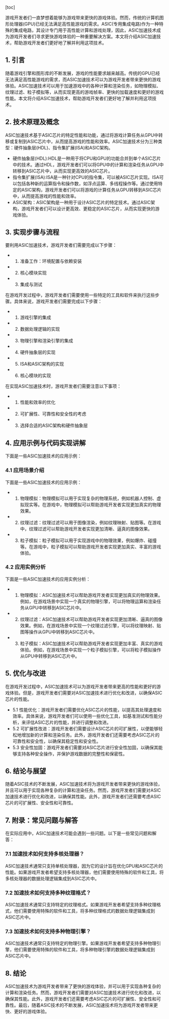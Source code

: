 
[toc]                    
                
                
游戏开发者们一直梦想着能够为游戏带来更快的游戏体验。然而，传统的计算机图形处理器(GPU)已经无法满足高性能游戏的需求。ASIC(专用集成电路)作为一种特殊的集成电路，其设计专门用于高性能计算和游戏处理，因此，ASIC加速技术成为游戏开发者们寻求更快游戏体验的一种重要解决方案。本文将介绍ASIC加速技术，帮助游戏开发者们更好地了解并利用这项技术。

## 1. 引言

随着游戏引擎和图形库的不断发展，游戏的性能要求越来越高。传统的GPU已经无法满足高性能游戏的需求，而ASIC加速技术可以为游戏开发者带来更快的游戏体验。ASIC加速技术可以用于加速游戏中的各种计算和渲染任务，如物理模拟、纹理过滤、粒子模拟等，从而实现更高的游戏帧率、更快的加载速度和更好的游戏性能。本文将介绍ASIC加速技术，帮助游戏开发者们更好地了解并利用这项技术。

## 2. 技术原理及概念

ASIC加速技术基于ASIC芯片的特定性能和功能，通过将游戏计算任务从GPU中转移或复制到ASIC芯片中，从而提高游戏的性能和效率。ASIC加速技术分为三种类型：硬件抽象层(HDL)、指令集扩展(ISA)和ASIC架构。

- 硬件抽象层(HDL):HDL是一种用于将CPU和GPU的功能合并到单个ASIC芯片中的技术。通过HDL，游戏开发者们可以将GPU中的计算和渲染任务从GPU中转移到ASIC芯片中，从而实现更高效的ASIC芯片。
- 指令集扩展(ISA):ISA是一种针对CPU的指令集，可以被ASIC芯片实现。ISA可以包括各种新的运算指令和操作数，如浮点运算、多线程操作等。通过使用特定的ASIC架构，游戏开发者们可以将游戏的计算任务从GPU转移到ASIC芯片中，从而提高游戏的性能和效率。
- ASIC架构：ASIC架构是一种用于设计ASIC芯片的特定技术。通过ASIC架构，游戏开发者们可以设计更高效、更稳定的ASIC芯片，从而实现更快的游戏体验。

## 3. 实现步骤与流程

要利用ASIC加速技术，游戏开发者们需要完成以下步骤：

- 1. 准备工作：环境配置与依赖安装
- 2. 核心模块实现
- 3. 集成与测试

在游戏开发过程中，游戏开发者们需要使用一些特定的工具和软件来执行这些步骤。具体来说，游戏开发者们需要完成以下步骤：

- 1. 游戏引擎的集成
- 2. 数据处理逻辑的实现
- 3. 物理引擎和渲染引擎的集成
- 4. 硬件抽象层的实现
- 5. ISA和ASIC架构的实现
- 6. 核心模块的实现

在实现ASIC加速技术时，游戏开发者们需要注意以下事项：

- 1. 性能和效率的优化
- 2. 可扩展性、可靠性和安全性的考虑
- 3. 选择合适的ASIC架构和硬件抽象层

## 4. 应用示例与代码实现讲解

下面是一些ASIC加速技术的应用示例：

### 4.1 应用场景介绍

下面是一些ASIC加速技术的应用示例：

- 1. 物理模拟：物理模拟可以用于实现复杂的物理系统，例如机器人控制、虚拟现实等。在游戏中，物理模拟可以帮助游戏开发者实现更加真实的物理效果。
- 2. 纹理过滤：纹理过滤可以用于图像渲染，例如纹理映射、贴图等。在游戏中，纹理过滤可以帮助游戏开发者实现更加清晰、逼真的图像效果。
- 3. 粒子模拟：粒子模拟可以用于实现游戏中的物理效果，例如爆炸、碰撞等。在游戏中，粒子模拟可以帮助游戏开发者实现更加真实、丰富的游戏体验。

### 4.2 应用实例分析

下面是一些ASIC加速技术的应用实例分析：

- 1. 物理模拟：ASIC加速技术可以帮助游戏开发者实现更加真实的物理效果。例如，在游戏场景中实现一个真实的物理引擎，可以将物理运算和渲染任务从GPU中转移到ASIC芯片中。
- 2. 纹理过滤：ASIC加速技术可以帮助游戏开发者实现更加清晰、逼真的图像效果。例如，在游戏场景中实现一个纹理过滤引擎，可以将纹理映射、贴图等操作从GPU中转移到ASIC芯片中。
- 3. 粒子模拟：ASIC加速技术可以帮助游戏开发者实现更加丰富、真实的游戏体验。例如，在游戏场景中实现一个粒子模拟引擎，可以将粒子模拟操作从GPU中转移到ASIC芯片中。

## 5. 优化与改进

在游戏开发过程中，ASIC加速技术可以为游戏开发者带来更高的性能和更好的游戏体验。但是，游戏开发者们需要对ASIC加速技术进行优化和改进，以确保ASIC芯片的性能。

- 5.1 性能优化：游戏开发者们需要优化ASIC芯片的性能，以提高其处理速度和效率。具体来说，游戏开发者们可以使用一些优化工具，如基准测试和性能分析，来评估ASIC芯片的性能，并进行调整和改进。
- 5.2 可扩展性改进：游戏开发者们需要设计ASIC芯片的可扩展性，以便能够轻松地增加新的计算和渲染任务。此外，游戏开发者们还需要考虑ASIC芯片的可靠性和安全性，以确保其稳定性和安全性。
- 5.3 安全性加固：游戏开发者们需要对ASIC芯片进行安全性加固，以确保其能够支持各种安全操作，并保护游戏数据的完整性和保密性。

## 6. 结论与展望

随着ASIC技术的不断发展，ASIC加速技术将为游戏开发者带来更快的游戏体验，并且可以用于实现各种复杂的计算和渲染任务。然而，游戏开发者们需要对ASIC加速技术进行优化和改进，以确保其性能。此外，游戏开发者们还需要考虑ASIC芯片的可扩展性、安全性和可靠性。

## 7. 附录：常见问题与解答

在实际应用中，ASIC加速技术可能会遇到一些问题。以下是一些常见问题和解答：

### 7.1 加速技术如何支持多核处理器？

ASIC加速技术通常只支持单核处理器，因为它的设计旨在优化GPU和ASIC芯片的性能。如果游戏开发者希望支持多核处理器，他们需要使用特殊的软件和工具，将多核处理器的数据处理逻辑集成到ASIC芯片中。

### 7.2 加速技术如何支持多种纹理格式？

ASIC加速技术通常只支持特定的纹理格式。如果游戏开发者希望支持多种纹理格式，他们需要使用特殊的软件和工具，将多种纹理格式的数据处理逻辑集成到ASIC芯片中。

### 7.3 加速技术如何支持多种物理引擎？

ASIC加速技术通常只支持特定的物理引擎。如果游戏开发者希望支持多种物理引擎，他们需要使用特殊的软件和工具，将多种物理引擎的数据处理逻辑集成到ASIC芯片中。

## 8. 结论

ASIC加速技术为游戏开发者带来了更快的游戏体验，并可以用于实现各种复杂的计算和渲染任务。然而，游戏开发者们需要对ASIC加速技术进行优化和改进，以确保其性能。此外，游戏开发者们还需要考虑ASIC芯片的可扩展性、安全性和可靠性。最后，随着ASIC技术的不断发展，ASIC加速技术将为游戏开发者带来更快、更好的游戏体验。

